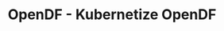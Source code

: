 ---
layout: gsoc
categories: gsoc2017
divid: opendfkubernetize
title:  OpenDF - Kubernetize OpenDF
description: <p>We have to put all the parts of the OpenDF into Kubernetes  where anyone can deploy OpenDF with all the modules easily.  We have some modules which are not Dockerized, you have to take care of them too. Modules exposes RESTful APIs, they should be made available through an API manager with proper access control mechanism. SSL support also should be there.</p><p>Static files( frontend ) should be served by an NGINX server, which resides on its own container. You can work on this in community bonding period.
githuburl: https://github.com/scorelab/OpenDF
requiredknowledge: Kubernetes, Docker, API Management, SSL
possiblementors: Milindu Sanoj Kumarage(sanoj@scorelab.org)
---